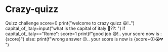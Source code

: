 # Crazy-quizz
Quizz challenge
score=0
print("welcome to crazy quizz 😃!..")
capital_of_italy=input("what is the capital of italy 🫣??: ")
if capital_of_italy=="Rome":
score=1
print(f"good job 😄!.. your score now is : {score}")
else:
print(f"wrong answer 😕.. your score is now is {score+0}😭💔 ")